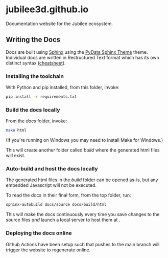 # jubilee3d.github.io

Documentation website for the Jubilee ecosystem.


## Writing the Docs

Docs are built using [Sphinx](https://www.sphinx-doc.org/en/master/) using the [PyData Sphinx Theme](https://pydata-sphinx-theme.readthedocs.io/en/stable/) theme. 
Individual docs are written in Restructured Text format which has its own distinct syntax ([cheatsheet](https://github.com/ralsina/rst-cheatsheet/blob/master/rst-cheatsheet.rst)).

### Installing the toolchain
With Python and pip installed, from this folder, invoke:
````bash
pip install -r requirements.txt
````

### Build the docs locally
From the *docs* folder, invoke:
````bash
make html
````
(If you're running on Windows you may need to install Make for Windows.)

This will create another folder called *build* where the generated html files will exist.

### Auto-build and host the docs locally

The generated html files in the *build* folder can be opened as-is, but any embedded Javascript will not be executed.

To read the docs in their final form, from the top folder, run:
````bash
sphinx-autobuild docs/source docs/build/html
````

This will make the docs continuously every time you save changes to the source files *and* launch a local server to host them at [](http://127.0.0.1:8000/).

### Deploying the docs online
Github Actions have been setup such that pushes to the main branch will trigger the website to regenerate online.



